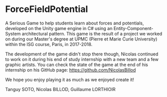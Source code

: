 # ForceFieldPotential

A Serious Game to help students learn about forces and potentials, developed on the Unity game engine in C# using an Entity-Component-System architectural pattern.
This game is the result of a project we worked on during our Master's degree at UPMC (Pierre et Marie Curie University) within the ISG course, Paris, in 2017-2018.

The development of the game didn't stop there though, Nicolas continued to work on it during his end of study internship with a new team and a few graphic artists. You can check the state of the game at the end of his internship on his GitHub page: https://github.com/NicolasBillod


We hope you enjoy playing it as much as we enjoyed create it!

Tanguy SOTO, 
Nicolas BILLOD, 
Guillaume LORTHIOIR

